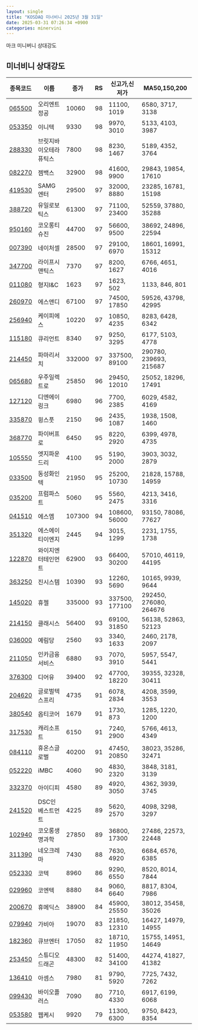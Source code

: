 ```yaml
---
layout: single
title: "KOSDAQ 미너비니 2025년 3월 31일"
date: 2025-03-31 07:26:34 +0900
categories: minervini
---
```

마크 미니버니 상대강도
## 미너비니 상대강도

|종목코드|이름|종가|RS|신고가,신저가|MA50,150,200|
|------|---|---|--|---------|------------|
|[065500](https://finance.daum.net/quotes/A065500)|오리엔트정공|10060|98|11100, 1019|6580, 3717, 3138|
|[053350](https://finance.daum.net/quotes/A053350)|이니텍|9330|98|9970, 3010|5133, 4103, 3987|
|[288330](https://finance.daum.net/quotes/A288330)|브릿지바이오테라퓨틱스|7800|98|8230, 1467|5189, 4352, 3764|
|[082270](https://finance.daum.net/quotes/A082270)|젬백스|32900|98|41600, 9900|29843, 19854, 17610|
|[419530](https://finance.daum.net/quotes/A419530)|SAMG엔터|29500|97|32000, 8880|23285, 16781, 15198|
|[388720](https://finance.daum.net/quotes/A388720)|유일로보틱스|61300|97|71100, 23400|52559, 37880, 35288|
|[950160](https://finance.daum.net/quotes/A950160)|코오롱티슈진|44700|97|56600, 9500|38692, 24896, 22594|
|[007390](https://finance.daum.net/quotes/A007390)|네이처셀|28500|97|29100, 6970|18601, 16991, 15312|
|[347700](https://finance.daum.net/quotes/A347700)|라이프시맨틱스|7370|97|8200, 1627|6766, 4651, 4016|
|[011080](https://finance.daum.net/quotes/A011080)|형지I&C|1623|97|1623, 502|1133, 846, 801|
|[260970](https://finance.daum.net/quotes/A260970)|에스앤디|67100|97|74500, 17850|59526, 43798, 42995|
|[256940](https://finance.daum.net/quotes/A256940)|케이피에스|10220|97|10850, 4235|8283, 6428, 6342|
|[115180](https://finance.daum.net/quotes/A115180)|큐리언트|8340|97|9250, 3295|6177, 5103, 4778|
|[214450](https://finance.daum.net/quotes/A214450)|파마리서치|332000|97|337500, 89100|290780, 239693, 215687|
|[065680](https://finance.daum.net/quotes/A065680)|우주일렉트로|25850|96|29450, 12010|25052, 18296, 17491|
|[127120](https://finance.daum.net/quotes/A127120)|디엔에이링크|6980|96|7700, 2385|6029, 4582, 4169|
|[335870](https://finance.daum.net/quotes/A335870)|윙스풋|2150|96|2435, 1087|1938, 1508, 1460|
|[368770](https://finance.daum.net/quotes/A368770)|파이버프로|6450|95|8220, 2920|6399, 4978, 4735|
|[105550](https://finance.daum.net/quotes/A105550)|엣지파운드리|4100|95|5190, 2000|3903, 3032, 2879|
|[033500](https://finance.daum.net/quotes/A033500)|동성화인텍|21950|95|25200, 10730|21828, 15788, 14959|
|[035200](https://finance.daum.net/quotes/A035200)|프럼파스트|5060|95|5560, 2475|4213, 3416, 3316|
|[041510](https://finance.daum.net/quotes/A041510)|에스엠|107300|94|108600, 56000|93150, 78086, 77627|
|[351320](https://finance.daum.net/quotes/A351320)|에스에이티이엔지|2445|94|3015, 1299|2231, 1755, 1738|
|[122870](https://finance.daum.net/quotes/A122870)|와이지엔터테인먼트|62900|93|66400, 30200|57010, 46119, 44195|
|[363250](https://finance.daum.net/quotes/A363250)|진시스템|10390|93|12260, 5690|10165, 9939, 9644|
|[145020](https://finance.daum.net/quotes/A145020)|휴젤|335000|93|337500, 177100|292450, 276080, 264676|
|[214150](https://finance.daum.net/quotes/A214150)|클래시스|56400|93|69100, 31850|56138, 52863, 52123|
|[036000](https://finance.daum.net/quotes/A036000)|예림당|2560|93|3340, 1633|2460, 2178, 2097|
|[211050](https://finance.daum.net/quotes/A211050)|인카금융서비스|6880|93|7070, 3910|5957, 5547, 5441|
|[376300](https://finance.daum.net/quotes/A376300)|디어유|39400|92|47700, 18220|39355, 32328, 30411|
|[204620](https://finance.daum.net/quotes/A204620)|글로벌텍스프리|4735|91|6078, 2834|4208, 3599, 3553|
|[380540](https://finance.daum.net/quotes/A380540)|옵티코어|1679|91|1730, 873|1285, 1220, 1200|
|[317530](https://finance.daum.net/quotes/A317530)|캐리소프트|6150|91|7240, 2900|5766, 4613, 4349|
|[084110](https://finance.daum.net/quotes/A084110)|휴온스글로벌|40200|91|47450, 20850|38023, 35286, 32471|
|[052220](https://finance.daum.net/quotes/A052220)|iMBC|4060|90|4830, 2320|3848, 3181, 3139|
|[332370](https://finance.daum.net/quotes/A332370)|아이디피|4580|89|4920, 3050|4362, 3939, 3745|
|[241520](https://finance.daum.net/quotes/A241520)|DSC인베스트먼트|4225|89|5620, 2570|4098, 3298, 3297|
|[102940](https://finance.daum.net/quotes/A102940)|코오롱생명과학|27850|89|36800, 17300|27486, 22573, 22448|
|[311390](https://finance.daum.net/quotes/A311390)|네오크레마|7430|88|7630, 4920|6684, 6576, 6385|
|[052330](https://finance.daum.net/quotes/A052330)|코텍|8960|86|9290, 6550|8520, 8014, 7844|
|[029960](https://finance.daum.net/quotes/A029960)|코엔텍|8880|84|9060, 6640|8817, 8304, 7986|
|[200670](https://finance.daum.net/quotes/A200670)|휴메딕스|38900|84|45900, 25550|38012, 35458, 35026|
|[079940](https://finance.daum.net/quotes/A079940)|가비아|19070|83|21850, 12310|16427, 14979, 14955|
|[182360](https://finance.daum.net/quotes/A182360)|큐브엔터|17050|82|18710, 11950|15755, 14951, 14649|
|[253450](https://finance.daum.net/quotes/A253450)|스튜디오드래곤|48300|82|51400, 34100|44274, 41827, 41382|
|[136410](https://finance.daum.net/quotes/A136410)|아셈스|7980|81|9790, 5920|7725, 7432, 7262|
|[099430](https://finance.daum.net/quotes/A099430)|바이오플러스|7090|80|7710, 4330|6917, 6199, 6068|
|[053580](https://finance.daum.net/quotes/A053580)|웹케시|9920|79|11300, 6300|9750, 8423, 8354|


